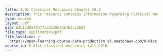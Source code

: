```yaml
---
title: 8.01 Classical Mechanics Chapter 10.2
description: This resource contains information regarding classical mechanics.
type: course
layout: pdf
uid: b2b17d8540377add228633b463cc3b87
file_type: application/pdf
file_location: >-
  https://open-learning-course-data-production.s3.amazonaws.com/8-01sc-classical-mechanics-fall-2016/b2b17d8540377add228633b463cc3b87_MIT8_01F16_chapter10.2.pdf
course_id: 8-01sc-classical-mechanics-fall-2016
---
```

